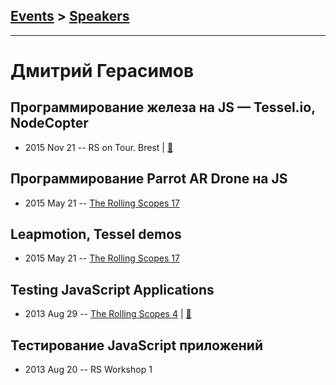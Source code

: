 ## [Events](../README.md) > [Speakers](../speakers.md)
---

# Дмитрий Герасимов

## Программирование железа на JS — Tessel.io, NodeCopter
- 2015 Nov 21 -- RS on Tour. Brest  | [:notebook:](http://rootthelure.github.io/tessel-talk/slides/)  
## Программирование Parrot AR Drone на JS
- 2015 May 21 -- [The Rolling Scopes 17](https://www.youtube.com/watch?v=pdVF82loP6Q#t=33m29s)    
## Leapmotion, Tessel demos
- 2015 May 21 -- [The Rolling Scopes 17](https://www.youtube.com/watch?v=pdVF82loP6Q)    
## Testing JavaScript Applications
- 2013 Aug 29 -- [The Rolling Scopes 4](https://www.youtube.com/watch?v=R2MD7U8VXlQ)  | [:notebook:](http://rolling-scopes.github.io/slides/rs4/jstesting-talk)  
## Тестирование JavaScript приложений
- 2013 Aug 20 -- RS Workshop 1    

